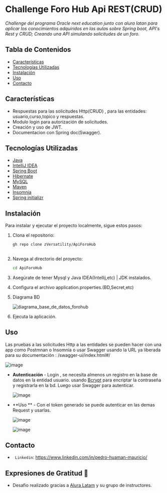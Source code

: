 # Challenge Foro Hub Api REST(CRUD)

_Challenge del programa Oracle next education junto con alura latan para aplicar los conocimientos adquiridos en las aulas 
sobre Spring boot, API's Rest y CRUD; Creando una API simulando solicitudes de un foro._

## Tabla de Contenidos

- [Características](#características)
- [Tecnologías Utilizadas](#tecnologías-utilizadas)
- [Instalación](#instalación)
- [Uso](#uso)
- [Contacto](#contacto)


## Características

- Respuestas para las solicitudes Http(CRUD) , para las entidades:
  usuario,curso,topico y respuestas.
- Modulo login para autorización de solicitudes.
- Creación y uso de JWT.
- Documentacion con Spring doc(Swagger).



## Tecnologías Utilizadas

- [Java](https://www.oracle.com/java/)
- [IntelliJ IDEA](https://www.jetbrains.com/idea/)
- [Spring Boot](https://spring.io/projects/spring-boot)
- [Hibernate](https://hibernate.org/)
- [MySQL](https://www.mysql.com)
- [Maven](https://maven.apache.org/)
- [Insomnia](https://insomnia.rest/)
- [Spring initializr](https://start.spring.io/)

  
## Instalación

Para instalar y ejecutar el proyecto localmente, sigue estos pasos:

1. Clona el repositorio:

   ```bash
   gh repo clone zVersatility/ApiForoHub
  
2. Navega al directorio del proyecto:

   ```bash
   cd ApiForoHub

3. Asegúrate de tener Mysql y Java IDEA(Intellij,etc) | JDK instalados.
4. Configura  el archivo application.properties.(BD,Secret,etc)
5. Diagrama BD
   

   
   ![diagrama_base_de_datos_forohub](https://github.com/user-attachments/assets/9f673d9f-11e0-46a3-bf2f-0a291b812e00)

   
   
7. Ejecuta la aplicación.


 ## Uso

  Las pruebas a las solicitudes Http a las entidades se pueden hacer con una app como Postmnan o Insomnia o usar
  Swagger usando la URL ya liberada para su documentación : /swagger-ui/index.html#/

  
  
  ![image](https://github.com/user-attachments/assets/6f228bd8-9155-4503-92c2-6bba297da577)

  


  * **Autenticación** - Login , se necesita almenos un registro en la base de datos en la entidad usuario.
                        usando [Bcrypt](https://www.browserling.com/tools/bcrypt) para encriptar la contraseña y registrarla en la bd.
                        Luego usar Swagger para autenticar.






     ![image](https://github.com/user-attachments/assets/2b4e622a-2a9e-433f-a075-8cd67eb445c7)






    

  * **Uso ** - Con el token generado se puede autenticar en las demas Request y usarlas.
    



    ![image](https://github.com/user-attachments/assets/cce054c1-818f-48dd-b0b3-63c43ebf75c0)



    ![image](https://github.com/user-attachments/assets/4e05ca81-6485-4a5c-b9c2-f635dc1bba07)


    



                       
    


## Contacto
- ` Linkedin`: https://www.linkedin.com/in/pedro-huaman-mauricio/
  
## Expresiones de Gratitud 🎁

* Desafio realizado gracias a  [Alura Latam](https://www.aluracursos.com/) y su grupo de instructores.

